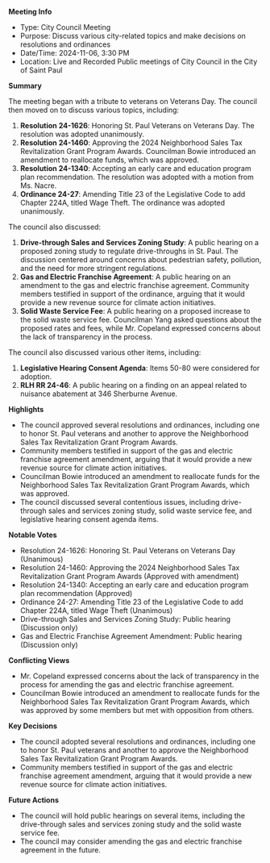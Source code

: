 ---
---

**Meeting Info**

* Type: City Council Meeting
* Purpose: Discuss various city-related topics and make decisions on resolutions and ordinances
* Date/Time: 2024-11-06, 3:30 PM
* Location: Live and Recorded Public meetings of City Council in the City of Saint Paul

**Summary**

The meeting began with a tribute to veterans on Veterans Day. The council then moved on to discuss various topics, including:

1. **Resolution 24-1626**: Honoring St. Paul Veterans on Veterans Day. The resolution was adopted unanimously.
2. **Resolution 24-1460**: Approving the 2024 Neighborhood Sales Tax Revitalization Grant Program Awards. Councilman Bowie introduced an amendment to reallocate funds, which was approved.
3. **Resolution 24-1340**: Accepting an early care and education program plan recommendation. The resolution was adopted with a motion from Ms. Nacre.
4. **Ordinance 24-27**: Amending Title 23 of the Legislative Code to add Chapter 224A, titled Wage Theft. The ordinance was adopted unanimously.

The council also discussed:

1. **Drive-through Sales and Services Zoning Study**: A public hearing on a proposed zoning study to regulate drive-throughs in St. Paul. The discussion centered around concerns about pedestrian safety, pollution, and the need for more stringent regulations.
2. **Gas and Electric Franchise Agreement**: A public hearing on an amendment to the gas and electric franchise agreement. Community members testified in support of the ordinance, arguing that it would provide a new revenue source for climate action initiatives.
3. **Solid Waste Service Fee**: A public hearing on a proposed increase to the solid waste service fee. Councilman Yang asked questions about the proposed rates and fees, while Mr. Copeland expressed concerns about the lack of transparency in the process.

The council also discussed various other items, including:

1. **Legislative Hearing Consent Agenda**: Items 50-80 were considered for adoption.
2. **RLH RR 24-46**: A public hearing on a finding on an appeal related to nuisance abatement at 346 Sherburne Avenue.

**Highlights**

* The council approved several resolutions and ordinances, including one to honor St. Paul veterans and another to approve the Neighborhood Sales Tax Revitalization Grant Program Awards.
* Community members testified in support of the gas and electric franchise agreement amendment, arguing that it would provide a new revenue source for climate action initiatives.
* Councilman Bowie introduced an amendment to reallocate funds for the Neighborhood Sales Tax Revitalization Grant Program Awards, which was approved.
* The council discussed several contentious issues, including drive-through sales and services zoning study, solid waste service fee, and legislative hearing consent agenda items.

**Notable Votes**

* Resolution 24-1626: Honoring St. Paul Veterans on Veterans Day (Unanimous)
* Resolution 24-1460: Approving the 2024 Neighborhood Sales Tax Revitalization Grant Program Awards (Approved with amendment)
* Resolution 24-1340: Accepting an early care and education program plan recommendation (Approved)
* Ordinance 24-27: Amending Title 23 of the Legislative Code to add Chapter 224A, titled Wage Theft (Unanimous)
* Drive-through Sales and Services Zoning Study: Public hearing (Discussion only)
* Gas and Electric Franchise Agreement Amendment: Public hearing (Discussion only)

**Conflicting Views**

* Mr. Copeland expressed concerns about the lack of transparency in the process for amending the gas and electric franchise agreement.
* Councilman Bowie introduced an amendment to reallocate funds for the Neighborhood Sales Tax Revitalization Grant Program Awards, which was approved by some members but met with opposition from others.

**Key Decisions**

* The council adopted several resolutions and ordinances, including one to honor St. Paul veterans and another to approve the Neighborhood Sales Tax Revitalization Grant Program Awards.
* Community members testified in support of the gas and electric franchise agreement amendment, arguing that it would provide a new revenue source for climate action initiatives.

**Future Actions**

* The council will hold public hearings on several items, including the drive-through sales and services zoning study and the solid waste service fee.
* The council may consider amending the gas and electric franchise agreement in the future.

